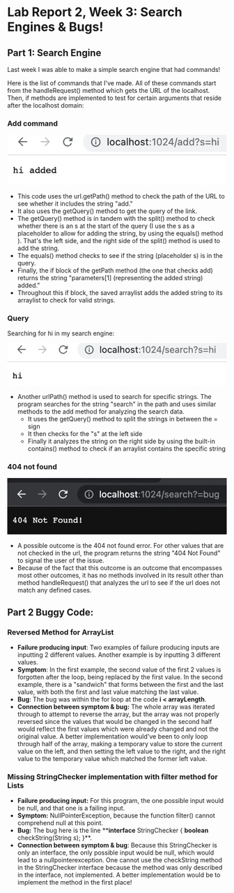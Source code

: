 # Lab Report 2, Week 3: Search Engines & Bugs!
## Part 1: Search Engine
Last week I was able to make a simple search engine that had commands!



Here is the list of commands that I've made. All of these commands start from the handleRequest() method which gets the URL of the localhost. Then, if methods are implemented to test for certain arguments that reside after the localhost domain:

### Add command
![](Pasted%20image%2020221012180352.png)
- This code uses the url.getPath() method to check the path of the URL to see whether it includes the string "add."
- It also uses the getQuery() method to get the query of the link. 
- The getQuery() method is in tandem with the split() method to check whether there is an s at the start of the query (I use the s as a placeholder to allow for adding the string, by using the equals() method ). That's the left side, and the right side of the split() method is used to add the string.
- The equals() method checks to see if the string (placeholder s) is in the query. 
- Finally, the if block of the getPath method (the one that checks add) returns the string "parameters[1] (representing the added string) added."
- Throughout this if block, the saved arraylist adds the added string to its arraylist to check for valid strings.


### Query
Searching for hi in my search engine:

![](Pasted%20image%2020221012181408.png)
- Another urlPath() method is used to search for specific strings. The program searches for the string "search" in the path and uses similar methods to the add method for analyzing the search data. 
	- It uses the getQuery() method to split the strings in between the = sign
	- It then checks for the "s" at the left side 
	- Finally it analyzes the string on the right side by using the built-in contains() method to check if an arraylist contains the specific string


### 404 not found
![](Pasted%20image%2020221012190434.png)
- A possible outcome is the 404 not found error. For other values that are not checked in the url, the program returns the string "404 Not Found" to signal the user of the issue.
- Because of the fact that this outcome is an outcome that encompasses most other outcomes, it has no methods involved in its result other than method handleRequest() that analyzes the url to see if the url does not match any defined cases.

## Part 2 Buggy Code: 
### Reversed Method for ArrayList
-   **Failure producing input**: Two examples of failure producing inputs are inputting 2 different values. Another example is by inputting 3 different values.
-   **Symptom**: In the first example, the second value of the first 2 values is forgotten after the loop, being replaced by the first value. In the second example, there is a "sandwich" that forms between the first and the last value, with both the first and last value matching the last value.
-   **Bug**: The bug was within the for loop at the code **i < arrayLength**.
- **Connection between symptom & bug:** The whole array was iterated through to attempt to reverse the array, but the array was not properly reversed since the values that would be changed in the second half would reflect the first values which were already changed and not the original value. A better implementation would've been to only loop through half of the array, making a temporary value to store the current value on the left, and then setting the left value to the right, and the right value to the temporary value which matched the former left value. 

### Missing StringChecker implementation with filter method for Lists
- **Failure producing input:** For this program, the one possible input would be null, and that one is a failing input.
- **Symptom:** NullPointerException, because the function filter() cannot comprehend null at this point. 
- **Bug:** The bug here is the line ****interface** StringChecker { **boolean** checkString(String s); }**.
- **Connection between symptom & bug**: Because this StringChecker is only an interface, the only possible input would be null, which would lead to a nullpointerexception. One cannot use the checkString method in the StringChecker interface because the method was only described in the interface, not implemented. A better implementation would be to implement the method in the first place!